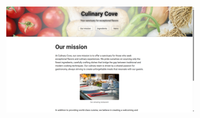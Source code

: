 ![image](https://github.com/JyotiPandey111/Projects-on-PHP/blob/main/01-FIRST-STEPS/05-PROJECT-1/images/Our%20Mission.png)

